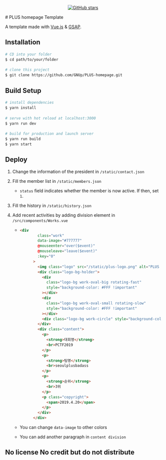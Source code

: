 <p align="center">
    <a href="https://github.com/GNUp/PLUS-homepage">
        <img src="https://img.shields.io/github/stars/GNUp/PLUS-homepage.svg?style=social" alt="GitHub stars">
    </a>
</p>
# PLUS homepage Template

A template made with [Vue.js](https://vuejs.org/) & [GSAP](https://greensock.com/).

## Installation
``` bash
# CD into your folder
$ cd path/to/your/folder

# clone this project
$ git clone https://github.com/GNUp/PLUS-homepage.git
```

## Build Setup

``` bash
# install dependencies
$ yarn install

# serve with hot reload at localhost:3000
$ yarn run dev

# build for production and launch server
$ yarn run build
$ yarn start
```

## Deploy
1. Change the information of the president in `/static/contact.json`

2. Fill the member list in `/static/members.json`

   - `status` field indicates whether the member is now active. If then, set `1`.

3. Fill the history in `/static/history.json`

4. Add recent activities by adding division element in `/src/components/Works.vue`

   - ```html
     <div
             class="work"
             data-image="#777777"
             @mouseenter="over($event)"
             @mouseleave="leave($event)"
             :key="0"
           >
             <img class="logo" src="/static/plus-logo.png" alt="PLUS LOGO">
             <div class="logo-bg-holder">
               <div
                 class="logo-bg work-oval-big rotating-fast"
                 style="background-color: #FFF !important"
               ></div>
               <div
                 class="logo-bg work-oval-small rotating-slow"
                 style="background-color: #FFF !important"
               ></div>
               <div class="logo-bg work-circle" style="background-color: #FFF !important"></div>
             </div>
             <div class="content">
               <p>
                 <strong>대회명</strong>
                 <br>PCTF2019
               </p>
               <p>
                 <strong>팀명</strong>
                 <br>seoulplusbadass
               </p>
               <p>
                 <strong>순위</strong>
                 <br>3위
               </p>
               <p class="copyright">
                 <span>2019.4.20</span>
               </p>
             </div>
           </div>
     ```

   - You can change `data-image` to other colors

   - You can add another paragraph in `content division`

## No license No credit but do not distribute
